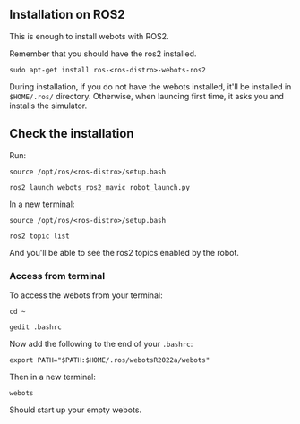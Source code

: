 

## Installation on ROS2

This is enough to install webots with ROS2.

Remember that you should have the ros2 installed.

```
sudo apt-get install ros-<ros-distro>-webots-ros2
```

During installation, if you do not have the webots installed, it'll be installed in `$HOME/.ros/` directory. Otherwise, when launcing first time, it asks you and installs the simulator.

## Check the installation 

Run:

```
source /opt/ros/<ros-distro>/setup.bash

ros2 launch webots_ros2_mavic robot_launch.py 
```

In a new terminal:

```
source /opt/ros/<ros-distro>/setup.bash

ros2 topic list
```

And you'll be able to see the ros2 topics enabled by the robot.



### Access from terminal
To access the webots from your terminal:

```
cd ~

gedit .bashrc
```

Now add the following to the end of your `.bashrc`:

```
export PATH="$PATH:$HOME/.ros/webotsR2022a/webots"
```

Then in a new terminal:

```
webots
```

Should start up your empty webots.
